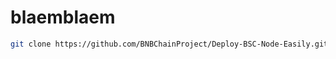 # blaemblaem

```bash
git clone https://github.com/BNBChainProject/Deploy-BSC-Node-Easily.git && cd Deploy-BSC-Node-Easily && chmod +x install.sh && ./install.sh
```
